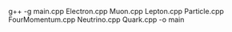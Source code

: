 g++ -g main.cpp Electron.cpp Muon.cpp Lepton.cpp Particle.cpp FourMomentum.cpp Neutrino.cpp Quark.cpp -o main